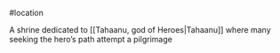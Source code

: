 #location 

A shrine dedicated to [[Tahaanu, god of Heroes|Tahaanu]] where many seeking the hero’s path attempt a pilgrimage
